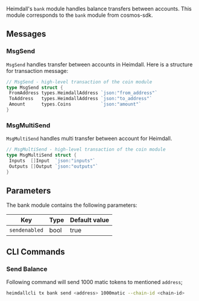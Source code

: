 Heimdall's `bank` module handles balance transfers between accounts. This module corresponds to the `bank` module from cosmos-sdk.

## Messages

### MsgSend

`MsgSend` handles transfer between accounts in Heimdall. Here is a structure for transaction message:

```go
// MsgSend - high-level transaction of the coin module
type MsgSend struct {
 FromAddress types.HeimdallAddress `json:"from_address"`
 ToAddress   types.HeimdallAddress `json:"to_address"`
 Amount      types.Coins           `json:"amount"`
}
```

### MsgMultiSend

`MsgMultiSend` handles multi transfer between account for Heimdall.

```go
// MsgMultiSend - high-level transaction of the coin module
type MsgMultiSend struct {
 Inputs  []Input  `json:"inputs"`
 Outputs []Output `json:"outputs"`
}
```

## Parameters

The bank module contains the following parameters:

|Key                  |Type|Default value       |
|----------------------|--------|------------------|
|`sendenabled`       |bool|true|

## CLI Commands

### Send Balance

Following command will send 1000 matic tokens to mentioned `address`;

```bash
heimdallcli tx bank send <address> 1000matic --chain-id <chain-id>
```
